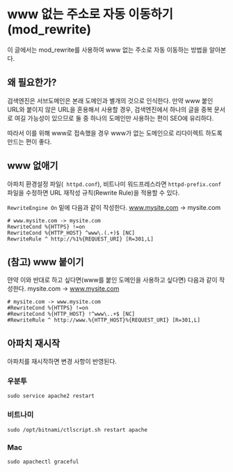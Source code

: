 # www 없는 주소로 자동 이동하기 (mod_rewrite)

이 글에서는 mod_rewrite를 사용하여 www 없는 주소로 자동 이동하는 방법을 알아본다.

## 왜 필요한가?
검색엔진은 서브도메인은 본래 도메인과 별개의 것으로 인식한다. 만약 www 붙인 URL와 붙이지 않은 URL을 혼용해서 사용할 경우, 검색엔진에서 하나의 글을 중복 문서로 여길 가능성이 있으므로 둘 중 하나의 도메인만 사용하는 편이 SEO에 유리하다. 

따라서 이를 위해 www로 접속했을 경우 www가 없는 도메인으로 리다이렉트 하도록 만드는 편이 좋다.

## www 없애기

아파치 환경설정 파일(` httpd.conf`), 비트나미 워드프레스라면 `httpd-prefix.conf` 파일을 수정하면 URL 재작성 규칙(Rewrite Rule)을 적용할 수 있다.

`RewriteEngine On` 밑에 다음과 같이 작성한다. 
www.mysite.com -> mysite.com 

```
# www.mysite.com -> mysite.com
RewriteCond %{HTTPS} !=on
RewriteCond %{HTTP_HOST} ^www\.(.+)$ [NC]
RewriteRule ^ http://%1%{REQUEST_URI} [R=301,L]
```

## (참고) www 붙이기

먄약 이와 반대로 하고 싶다면(www를 붙인 도메인을 사용하고 싶다면) 다음과 같이 작성한다. 
mysite.com -> www.mysite.com 

```
# mysite.com -> www.mysite.com
#RewriteCond %{HTTPS} !=on
#RewriteCond %{HTTP_HOST} !^www\..+$ [NC]
#RewriteRule ^ http://www.%{HTTP_HOST}%{REQUEST_URI} [R=301,L]
```

## 아파치 재시작

아파치를 재시작하면 변경 사항이 반영된다.

### 우분투
```
sudo service apache2 restart
```

### 비트나미
```
sudo /opt/bitnami/ctlscript.sh restart apache
```

### Mac
```
sudo apachectl graceful
```
